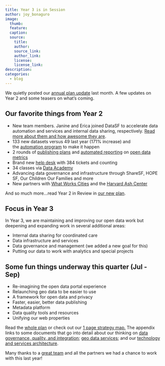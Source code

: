 ```yaml
---
title: Year 3 is in Session
author: joy_bonaguro
image:
  thumb:
  feature:
  caption:
  source:
    title:
    author:
    source_link:
    author_link:
    license:
    license_link:
description:
categories:
  - blog
---
```



We quietly posted our [annual plan update](https://docs.google.com/document/d/1cVqhRQXq5LJ7XQtA-OjmEXe6penlqI6DY8mY84_wlb0/edit?usp=sharing) last month. A few updates on Year 2 and some teasers on what’s coming.

## Our favorite things from Year 2

* New team members. Janine and Erica joined DataSF to accelerate data automation and services and internal data sharing, respectively. [Read more about them and how awesome they are](https://datasf.org/about/).
* 133 new datasets versus 49 last year (171% increase) and the [automation program](https://datasf.org/publishing/automation/) to make it happen
* 2 rounds of [publishing plans](https://datasf.org/publishing/plans/) and [automated reporting](https://datasf.org/progress/) on [open data metrics](https://datasf.org/blog/how-to-measure-open-data/)
* Brand new [help desk](http://support.datasf.org/) with 384 tickets and counting
* 34 classes via [Data Academy](https://datasf.org/academy/)
* Advancing data governance and infrastructure through ShareSF, HOPE SF, Our Children Our Families and more
* New partners with [What Works Cities](http://whatworkscities.bloomberg.org/) and the [Harvard Ash Center](http://ash.harvard.edu/civic-analytics-network)


And so much more…read Year 2 in Review in [our new plan](https://docs.google.com/document/d/1cVqhRQXq5LJ7XQtA-OjmEXe6penlqI6DY8mY84_wlb0/edit?usp=sharing).

## Focus in Year 3

In Year 3, we are maintaining and improving our open data work but deepening and expanding work in several additional areas:

* Internal data sharing for coordinated care
* Data infrastructure and services
* Data governance and management (we added a new goal for this)
* Putting our data to work with analytics and special projects


## Some fun things underway this quarter (Jul - Sep)

* Re-imagining the open data portal experience
* Relaunching geo data to be easier to use
* A framework for open data and privacy
* Faster, easier, better data publishing
* Metadata platform
* Data quality tools and resources
* Unifying our web properties


Read the [whole plan](https://docs.google.com/document/d/1cVqhRQXq5LJ7XQtA-OjmEXe6penlqI6DY8mY84_wlb0/edit?usp=sharing) or check out our [1 page strategy map.](https://drive.google.com/file/d/0B-65Qm9J0m0WdHowYjNtc3Q4Wm8/view?usp=sharing) The appendix links to some documents that go into detail about our thinking on [data governance, quality, and integration](https://docs.google.com/document/d/1zObXTSM7oKAQwbpqEf1lT4gcr6Zq2XgO1wSH1fr4LlI/edit?usp=sharing); [geo data services](https://docs.google.com/document/d/1AyDX9i58usd85TtnTohyHSFadp1TZ4VoCyIilVrg4Rc/edit?usp=sharing); and our [technology and services architecture](https://docs.google.com/document/d/1CbOqNNmzDbllSudT_4mg49xa8RmX74awlNoa6oaT8BY/edit?usp=sharing).

Many thanks to a [great team](/about/) and all the partners we had a chance to work with this last year!
